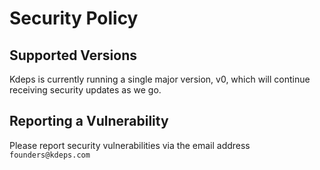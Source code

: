 # Security Policy

## Supported Versions

Kdeps is currently running a single major version, v0, which will continue receiving security updates as we go.

## Reporting a Vulnerability

Please report security vulnerabilities via the email address `founders@kdeps.com`
